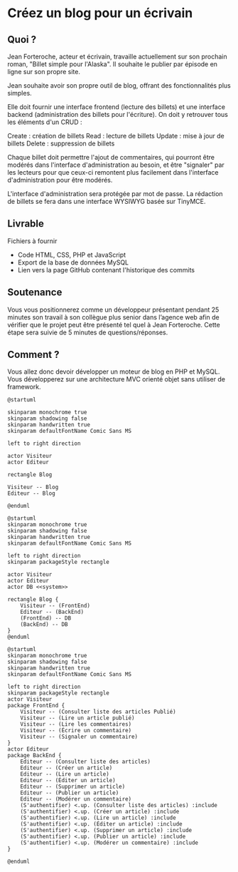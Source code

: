 # Créez un blog pour un écrivain
## Quoi ?
Jean Forteroche, acteur et écrivain, travaille actuellement sur son prochain roman, "Billet simple pour l'Alaska". Il souhaite le publier par épisode en ligne sur son propre site.

Jean souhaite avoir son propre outil de blog, offrant des fonctionnalités plus simples.

Elle doit fournir une interface frontend (lecture des billets) et une interface backend (administration des billets pour l'écriture). On doit y retrouver tous les éléments d'un CRUD :

Create : création de billets
Read : lecture de billets
Update : mise à jour de billets
Delete : suppression de billets

Chaque billet doit permettre l'ajout de commentaires, qui pourront être modérés dans l'interface d'administration au besoin, et être "signaler" par les lecteurs pour que ceux-ci remontent plus facilement dans l'interface d'administration pour être modérés.

L'interface d'administration sera protégée par mot de passe. La rédaction de billets se fera dans une interface WYSIWYG basée sur TinyMCE.

## Livrable
Fichiers à fournir
- Code HTML, CSS, PHP et JavaScript
- Export de la base de données MySQL
- Lien vers la page GitHub contenant l'historique des commits
## Soutenance
Vous vous positionnerez comme un développeur présentant pendant 25 minutes son travail à son collègue plus senior dans l’agence web afin de vérifier que le projet peut être présenté tel quel à Jean Forteroche. Cette étape sera suivie de 5 minutes de questions/réponses.

## Comment ?
Vous allez donc devoir développer un moteur de blog en PHP et MySQL.
Vous développerez sur une architecture MVC orienté objet sans utiliser de framework.

```puml {align="center"}
@startuml

skinparam monochrome true
skinparam shadowing false
skinparam handwritten true
skinparam defaultFontName Comic Sans MS

left to right direction

actor Visiteur
actor Editeur

rectangle Blog

Visiteur -- Blog
Editeur -- Blog

@enduml
```

```puml {align="center"}
@startuml
skinparam monochrome true
skinparam shadowing false
skinparam handwritten true
skinparam defaultFontName Comic Sans MS

left to right direction
skinparam packageStyle rectangle

actor Visiteur
actor Editeur
actor DB <<system>>

rectangle Blog {
	Visiteur -- (FrontEnd)
	Editeur -- (BackEnd)
	(FrontEnd) -- DB
	(BackEnd) -- DB
}
@enduml
```

```puml {align="center"}
@startuml
skinparam monochrome true
skinparam shadowing false
skinparam handwritten true
skinparam defaultFontName Comic Sans MS

left to right direction
skinparam packageStyle rectangle
actor Visiteur
package FrontEnd {
	Visiteur -- (Consulter liste des articles Publié)
	Visiteur -- (Lire un article publié)
	Visiteur -- (Lire les commentaires)
	Visiteur -- (Écrire un commentaire)
	Visiteur -- (Signaler un commentaire)
}
actor Editeur
package BackEnd {
	Editeur -- (Consulter liste des articles)
	Editeur -- (Créer un article)
	Editeur -- (Lire un article)
	Editeur -- (Éditer un article)
	Editeur -- (Supprimer un article)
	Editeur -- (Publier un article)
	Editeur -- (Modérer un commentaire)
	(S'authentifier) <.up. (Consulter liste des articles) :include
	(S'authentifier) <.up. (Créer un article) :include
	(S'authentifier) <.up. (Lire un article) :include
	(S'authentifier) <.up. (Éditer un article) :include
	(S'authentifier) <.up. (Supprimer un article) :include
	(S'authentifier) <.up. (Publier un article) :include
	(S'authentifier) <.up. (Modérer un commentaire) :include
}

@enduml
```
